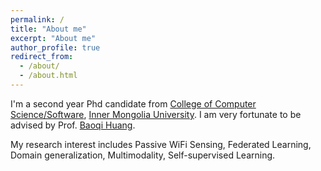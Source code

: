 ```yaml
---
permalink: /
title: "About me"
excerpt: "About me"
author_profile: true
redirect_from: 
  - /about/
  - /about.html
---
```


I'm a second year Phd candidate from [College of Computer Science/Software](https://ccs.imu.edu.cn/), [Inner Mongolia University](https://www.imu.edu.cn/). I am very fortunate to be advised by Prof. [Baoqi Huang](https://ccs.imu.edu.cn/info/1152/2841.htm). 

My research interest includes Passive WiFi Sensing, Federated Learning, Domain generalization, Multimodality, Self-supervised Learning.









